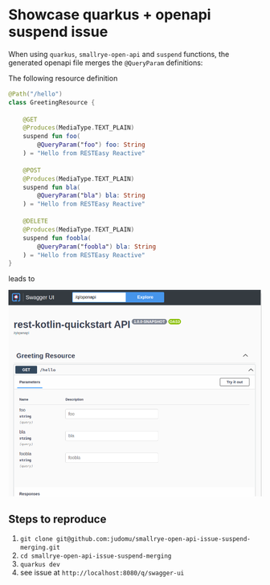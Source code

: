# Showcase quarkus + openapi suspend issue

When using `quarkus`, `smallrye-open-api` and `suspend` functions,
the generated openapi file merges the `@QueryParam` definitions:

The following resource definition

```kotlin
@Path("/hello")
class GreetingResource {

    @GET
    @Produces(MediaType.TEXT_PLAIN)
    suspend fun foo(
        @QueryParam("foo") foo: String
    ) = "Hello from RESTEasy Reactive"

    @POST
    @Produces(MediaType.TEXT_PLAIN)
    suspend fun bla(
        @QueryParam("bla") bla: String
    ) = "Hello from RESTEasy Reactive"

    @DELETE
    @Produces(MediaType.TEXT_PLAIN)
    suspend fun foobla(
        @QueryParam("foobla") bla: String
    ) = "Hello from RESTEasy Reactive"
}
```

leads to

![merged-query-parameters.png](merged-query-parameters.png)

## Steps to reproduce

1. `git clone git@github.com:judomu/smallrye-open-api-issue-suspend-merging.git`
2. `cd smallrye-open-api-issue-suspend-merging` 
3. `quarkus dev`
4. see issue at `http://localhost:8080/q/swagger-ui`
